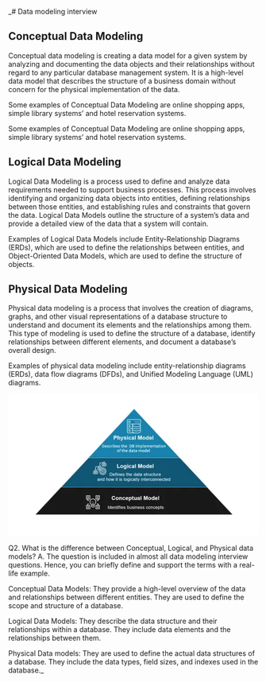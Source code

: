_# Data modeling interview

## Conceptual Data Modeling
Conceptual data modeling is creating a data model for a given system by analyzing and documenting the data objects and their relationships without regard to any particular database management system. It is a high-level data model that describes the structure of a business domain without concern for the physical implementation of the data.

Some examples of Conceptual Data Modeling are online shopping apps, simple library systems’ and hotel reservation systems.

Some examples of Conceptual Data Modeling are online shopping apps, simple library systems’ and hotel reservation systems.

## Logical Data Modeling 
Logical Data Modeling is a process used to define and analyze data requirements needed to support business processes. This process involves identifying and organizing data objects into entities, defining relationships between those entities, and establishing rules and constraints that govern the data. Logical Data Models outline the structure of a system’s data and provide a detailed view of the data that a system will contain.

Examples of Logical Data Models include Entity-Relationship Diagrams (ERDs), which are used to define the relationships between entities, and Object-Oriented Data Models, which are used to define the structure of objects.

## Physical Data Modeling
Physical data modeling is a process that involves the creation of diagrams, graphs, and other visual representations of a database structure to understand and document its elements and the relationships among them. This type of modeling is used to define the structure of a database, identify relationships between different elements, and document a database’s overall design.

Examples of physical data modeling include entity-relationship diagrams (ERDs), data flow diagrams (DFDs), and Unified Modeling Language (UML) diagrams.

![data_modeling](../images/data_modeling.png)

Q2. What is the difference between Conceptual, Logical, and Physical data models?
A. The question is included in almost all data modeling interview questions. Hence, you can briefly define and support the terms with a real-life example.

Conceptual Data Models: They provide a high-level overview of the data and relationships between different entities. They are used to define the scope and structure of a database.

Logical Data Models: They describe the data structure and their relationships within a database. They include data elements and the relationships between them.

Physical Data models: They are used to define the actual data structures of a database. They include the data types, field sizes, and indexes used in the database._
